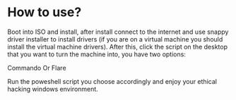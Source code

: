 # How to use?

Boot into ISO and install, after install connect to the internet and use snappy driver installer to install drivers (if you are on a virtual machine you should install the virtual machine drivers). After this, click the script on the desktop that you want to turn the machine into, you have two options:

Commando Or Flare

Run the poweshell script you choose accordingly and enjoy your ethical hacking windows environment.
